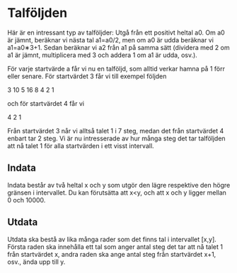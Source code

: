# Talföljden
Här är en intressant typ av talföljder: Utgå från ett positivt heltal a0. Om a0 är jämnt, beräknar vi nästa tal a1=a0/2, men om a0 är udda beräknar vi a1=a0∗3+1. Sedan beräknar vi a2 från a1 på samma sätt (dividera med 2 om a1 är jämnt, multiplicera med 3 och addera 1 om a1 är udda, osv.).

För varje startvärde a får vi nu en talföljd, som alltid verkar hamna på 1 förr eller senare. För startvärdet 3 får vi till exempel följden

3 10 5 16 8 4 2 1

och för startvärdet 4 får vi

4 2 1

Från startvärdet 3 når vi alltså talet 1 i 7 steg, medan det från startvärdet 4 enbart tar 2 steg. Vi är nu intresserade av hur många steg det tar talföljden att nå talet 1 för alla startvärden i ett visst intervall.

## Indata
Indata består av två heltal x och y som utgör den lägre respektive den högre gränsen i intervallet. Du kan förutsätta att x<y, och att x och y ligger mellan 0 och 10000.

## Utdata
Utdata ska bestå av lika många rader som det finns tal i intervallet [x,y]. Första raden ska innehålla ett tal som anger antal steg det tar att nå talet 1 från startvärdet x, andra raden ska ange antal steg från startvärdet x+1, osv., ända upp till y.
